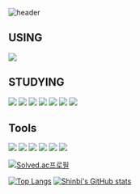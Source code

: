 ![header](https://capsule-render.vercel.app/api?type=waving&color=auto&height=300&section=header&text=Shinbi🫰&fontSize=90)


USING
--------------------------------

<img src="https://img.shields.io/badge/Mac OS-0F0F11?style=flat-square&logo=macos&logoColor=white"/>



STUDYING
-------------------------------------------

<img src="https://img.shields.io/badge/PYTHON-1E8CBE?style=flat-square&logo=python&logoColor=white"/>   <img src="https://img.shields.io/badge/R-4495D1?style=flat-square&logo=r&logoColor=white"/>     <img src="https://img.shields.io/badge/Java-4495D1?style=flat-square&logo=java&logoColor=white"/>     <img src="https://img.shields.io/badge/JavaScript-F7DF1E?style=flat-square&logo=javascript&logoColor=white"/>   <img src="https://img.shields.io/badge/C-A8B9CC?style=flat-square&logo=c&logoColor=white"/>   <img src="https://img.shields.io/badge/C++-00599C?style=flat-square&logo=cplusplus&logoColor=white"/>   <img src="https://img.shields.io/badge/MySQL-4479A1?style=flat-square&logo=mysql&logoColor=white"/>



Tools
----------------------------------------------

<img src="https://img.shields.io/badge/ECLIPSE-2C2255?style=flat-square&logo=eclipseide&logoColor=white"/>    <img src="https://img.shields.io/badge/visualStudioCode-4479A1?style=flat-square&logo=mysql&logoColor=white"/>      <img src="https://img.shields.io/badge/Spyder-8C0000?style=flat-square&logo=spyderide&logoColor=white"/>       <img src="https://img.shields.io/badge/MySQL-4479A1?style=flat-square&logo=mysql&logoColor=white"/>  <img src="https://img.shields.io/badge/Notion-333333?style=flat-square&logo=notion&logoColor=white"/>     <img src="https://img.shields.io/badge/GitHub-181717?style=flat-square&logo=github&logoColor=white"/>





[![Solved.ac프로필](http://mazassumnida.wtf/api/v2/generate_badge?boj=sinbii)](https://solved.ac/sinbii) 





[![Top Langs](https://github-readme-stats.vercel.app/api/top-langs/?username=sinbii)](https://github.com/sinbii/github-readme-stats)
  [![Shinbi's GitHub stats](https://github-readme-stats.vercel.app/api?username=sinbii)](https://github.com/anuraghazra/github-readme-stats) 
